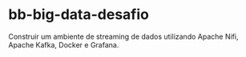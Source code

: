 # bb-big-data-desafio
Construir um ambiente de streaming de dados utilizando Apache Nifi, Apache Kafka, Docker e Grafana.
